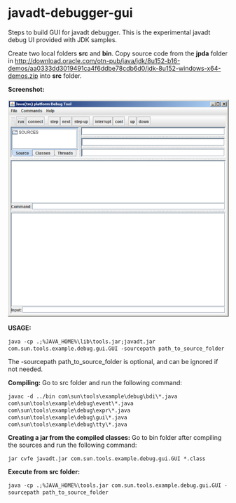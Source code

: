 # javadt-debugger-gui
Steps to build GUI for javadt debugger. This is the experimental javadt debug UI provided with JDK samples.

Create two local folders **src** and **bin**. Copy source code from the **jpda** folder in http://download.oracle.com/otn-pub/java/jdk/8u152-b16-demos/aa0333dd3019491ca4f6ddbe78cdb6d0/jdk-8u152-windows-x64-demos.zip into **src** folder.

**Screenshot:**

![Debug Window](https://raw.githubusercontent.com/jubyrajan/javadt-debugger-gui/master/screenshot.png)

**USAGE:**

    java -cp .;%JAVA_HOME%\lib\tools.jar;javadt.jar com.sun.tools.example.debug.gui.GUI -sourcepath path_to_source_folder

The -sourcepath path_to_source_folder is optional, and can be ignored if not needed.
    
**Compiling:**
Go to src folder and run the following command:

    javac -d ../bin com\sun\tools\example\debug\bdi\*.java com\sun\tools\example\debug\event\*.java com\sun\tools\example\debug\expr\*.java com\sun\tools\example\debug\gui\*.java com\sun\tools\example\debug\tty\*.java

**Creating a jar from the compiled classes:**
Go to bin folder after compiling the sources and run the following command:

    jar cvfe javadt.jar com.sun.tools.example.debug.gui.GUI *.class

**Execute from src folder:**

    java -cp .;%JAVA_HOME%\tools.jar com.sun.tools.example.debug.gui.GUI -sourcepath path_to_source_folder

